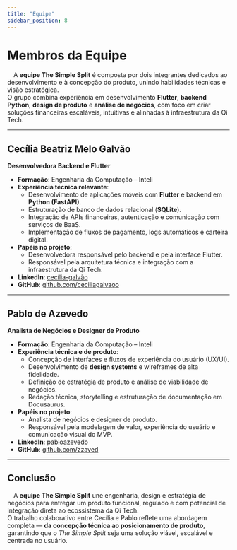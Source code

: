 ```yaml
---
title: "Equipe"
sidebar_position: 8
---
```


# Membros da Equipe

&emsp;A **equipe The Simple Split** é composta por dois integrantes dedicados ao desenvolvimento e à concepção do produto, unindo habilidades técnicas e visão estratégica.  
O grupo combina experiência em desenvolvimento **Flutter**, **backend Python**, **design de produto** e **análise de negócios**, com foco em criar soluções financeiras escaláveis, intuitivas e alinhadas à infraestrutura da Qi Tech.

---

## Cecília Beatriz Melo Galvão  
**Desenvolvedora Backend e Flutter**

- **Formação**: Engenharia da Computação – Inteli  
- **Experiência técnica relevante**:
  - Desenvolvimento de aplicações móveis com **Flutter** e backend em **Python (FastAPI)**.  
  - Estruturação de banco de dados relacional (**SQLite**).  
  - Integração de APIs financeiras, autenticação e comunicação com serviços de BaaS.  
  - Implementação de fluxos de pagamento, logs automáticos e carteira digital.  
- **Papéis no projeto**:
  - Desenvolvedora responsável pelo backend e pela interface Flutter.  
  - Responsável pela arquitetura técnica e integração com a infraestrutura da Qi Tech.  
- **LinkedIn**: [cecília-galvão](https://www.linkedin.com/in/cec%C3%ADlia-galv%C3%A3o/)  
- **GitHub**: [github.com/ceciliagalvaoo](https://github.com/ceciliagalvaoo)  

---

## Pablo de Azevedo  
**Analista de Negócios e Designer de Produto**

- **Formação**: Engenharia da Computação – Inteli  
- **Experiência técnica e de produto**:
  - Concepção de interfaces e fluxos de experiência do usuário (UX/UI).  
  - Desenvolvimento de **design systems** e wireframes de alta fidelidade.  
  - Definição de estratégia de produto e análise de viabilidade de negócios.  
  - Redação técnica, storytelling e estruturação de documentação em Docusaurus.  
- **Papéis no projeto**:
  - Analista de negócios e designer de produto.  
  - Responsável pela modelagem de valor, experiência do usuário e comunicação visual do MVP.  
- **LinkedIn**: [pabloazevedo](https://www.linkedin.com/in/pabloazevedo/)  
- **GitHub**: [github.com/zzaved](https://github.com/zzaved)  

---

## Conclusão

&emsp;A **equipe The Simple Split** une engenharia, design e estratégia de negócios para entregar um produto funcional, regulado e com potencial de integração direta ao ecossistema da Qi Tech.  
O trabalho colaborativo entre Cecília e Pablo reflete uma abordagem completa — **da concepção técnica ao posicionamento de produto**, garantindo que o *The Simple Split* seja uma solução viável, escalável e centrada no usuário.
